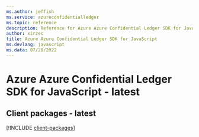 ```yaml
---
ms.author: jeffish
ms.service: azureconfidentialledger
ms.topic: reference
description: Reference for Azure Azure Confidential Ledger SDK for JavaScript
author: xirzec
title: Azure Azure Confidential Ledger SDK for JavaScript
ms.devlang: javascript
ms.data: 07/28/2022
---
```

# Azure Azure Confidential Ledger SDK for JavaScript - latest

## Client packages - latest
[!INCLUDE [client-packages](azure-confidential-ledger-client-index.md)]